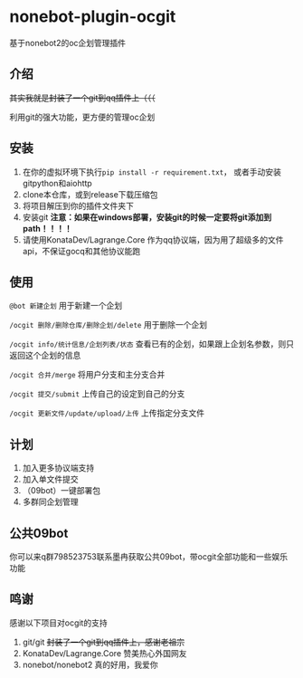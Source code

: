 # nonebot-plugin-ocgit
基于nonebot2的oc企划管理插件
## 介绍
~~其实我就是封装了一个git到qq插件上（（（~~

利用git的强大功能，更方便的管理oc企划

## 安装
1. 在你的虚拟环境下执行`pip install -r requirement.txt`， 或者手动安装gitpython和aiohttp
2. clone本仓库，或到release下载压缩包
3. 将项目解压到你的插件文件夹下
4. 安装git **注意：如果在windows部署，安装git的时候一定要将git添加到path！！！！**
5. 请使用KonataDev/Lagrange.Core 作为qq协议端，因为用了超级多的文件api，不保证gocq和其他协议能跑

## 使用
`@bot 新建企划`
用于新建一个企划

`/ocgit 删除/删除仓库/删除企划/delete`
用于删除一个企划

`/ocgit info/统计信息/企划列表/状态`
查看已有的企划，如果跟上企划名参数，则只返回这个企划的信息

`/ocgit 合并/merge`
将用户分支和主分支合并

`/ocgit 提交/submit`
上传自己的设定到自己的分支

`/ocgit 更新文件/update/upload/上传`
上传指定分支文件

## 计划
1. 加入更多协议端支持
2. 加入单文件提交
3. （09bot）一键部署包
4. 多群同企划管理

## 公共09bot

你可以来q群798523753联系墨冉获取公共09bot，带ocgit全部功能和一些娱乐功能

## 鸣谢
感谢以下项目对ocgit的支持
1. git/git ~~封装了一个git到qq插件上，感谢老祖宗~~
2. KonataDev/Lagrange.Core 赞美热心外国网友
3. nonebot/nonebot2 真的好用，我爱你

